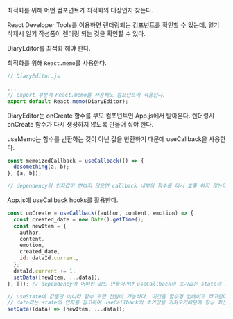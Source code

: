 최적화를 위해 어떤 컴포넌트가 최적화의 대상인지 찾는다.

React Developer Tools를 이용하면 렌더링되는 컴포넌트를 확인할 수 있는데, 일기 삭제시 일기 작성폼이 렌더링 되는 것을 확인할 수 있다.

DiaryEditor를 최적화 해야 한다.

최적화를 위해 `React.memo`를 사용한다.

```javascript
// DiaryEditor.js

...
// export 부분에 React.memo를 사용해도 컴포넌트에 적용된다.
export default React.memo(DiaryEditor);

```

DiaryEditor는 onCreate 함수를 부모 컴포넌트인 App.js에서 받아온다. 렌더링시 onCreate 함수가 다시 생성하지 않도록 만들어 줘야 한다.

useMemo는 함수를 반환하는 것이 아닌 값을 반환하기 때문에 useCallback을 사용한다.

```javascript
const memoizedCallback = useCallback(() => {
  dosomething(a, b);
}, [a, b]);

// dependency의 인자값이 변하지 않으면 callback 내부의 함수를 다시 호출 하지 않는다.
```

App.js에 useCallback hooks를 활용한다.

```javascript
const onCreate = useCallback((author, content, emotion) => {
  const created_date = new Date().getTime();
  const newItem = {
    author,
    content,
    emotion,
    created_date,
    id: dataId.current,
  };
  dataId.current += 1;
  setData([newItem, ...data]);
}, []); // dependency에 어떠한 값도 안들어가면 useCallback의 초기값은 state의 초기값으로 받아 항상 빈배열을 유지한다.

// useState에 값뿐만 아니라 함수 또한 전달이 가능하다. 이것을 함수형 업데이트 라고한다.
// data라는 state의 인자를 참고하여 useCallback의 초기값을 가져오기때문에 항상 최신값을 유지한다.
setData((data) => [newItem, ...data]);
```
